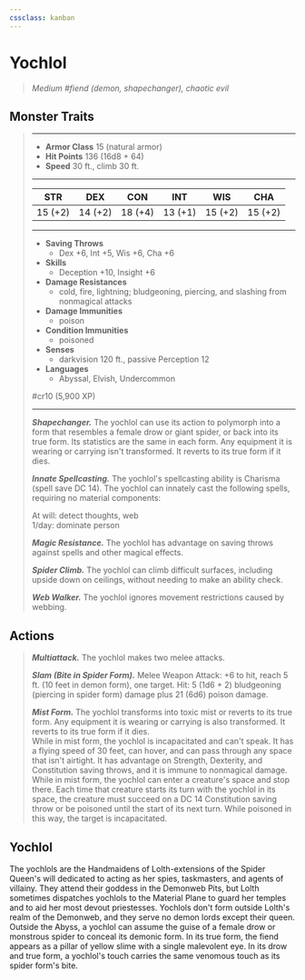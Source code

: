 ```yaml
---
cssclass: kanban
---
```


# Yochlol
>*Medium #fiend (demon, shapechanger), chaotic evil*
## Monster Traits
>___
>- **Armor Class** 15 (natural armor)
>- **Hit Points** 136 (16d8 + 64)
>- **Speed** 30 ft., climb 30 ft.
>___
>|STR|DEX|CON|INT|WIS|CHA|
>|:---:|:---:|:---:|:---:|:---:|:---:|
>|15 (+2)|14 (+2)|18 (+4)|13 (+1)|15 (+2)|15 (+2)|
>___
>- **Saving Throws**
>	 - Dex +6, Int +5, Wis +6, Cha +6
>- **Skills**
>	 - Deception +10, Insight +6
>- **Damage Resistances**
>	 - cold, fire, lightning; bludgeoning, piercing, and slashing from nonmagical attacks
>- **Damage Immunities**
>	 - poison
>- **Condition Immunities**
>	 - poisoned
>- **Senses**
>	 - darkvision 120 ft., passive Perception 12
>- **Languages**
>	 - Abyssal, Elvish, Undercommon
>
> #cr10 (5,900 XP)
>___
>***Shapechanger.*** The yochlol can use its action to polymorph into a form that resembles a female drow or giant spider, or back into its true form. Its statistics are the same in each form. Any equipment it is wearing or carrying isn't transformed. It reverts to its true form if it dies.  
>
>***Innate Spellcasting.*** The yochlol's spellcasting ability is Charisma (spell save DC 14). The yochlol can innately cast the following spells, requiring no material components:  
>
>At will: detect thoughts, web  
>1/day: dominate person  
>
>
>***Magic Resistance.*** The yochlol has advantage on saving throws against spells and other magical effects.  
>
>***Spider Climb.*** The yochlol can climb difficult surfaces, including upside down on ceilings, without needing to make an ability check.  
>
>***Web Walker.*** The yochlol ignores movement restrictions caused by webbing.  
>
## Actions
>***Multiattack.*** The yochlol makes two melee attacks.  
>
>***Slam (Bite in Spider Form).*** Melee Weapon Attack: +6 to hit, reach 5 ft. (10 feet in demon form), one target. Hit: 5 (1d6 + 2) bludgeoning (piercing in spider form) damage plus 21 (6d6) poison damage.  
>
>***Mist Form.*** The yochlol transforms into toxic mist or reverts to its true form. Any equipment it is wearing or carrying is also transformed. It reverts to its true form if it dies.  
>While in mist form, the yochlol is incapacitated and can't speak. It has a flying speed of 30 feet, can hover, and can pass through any space that isn't airtight. It has advantage on Strength, Dexterity, and Constitution saving throws, and it is immune to nonmagical damage.  
>While in mist form, the yochlol can enter a creature's space and stop there. Each time that creature starts its turn with the yochlol in its space, the creature must succeed on a DC 14 Constitution saving throw or be poisoned until the start of its next turn. While poisoned in this way, the target is incapacitated.
## Yochlol
The yochlols are the Handmaidens of Lolth-extensions of the Spider Queen's will dedicated to acting as her spies, taskmasters, and agents of villainy. They attend their goddess in the Demonweb Pits, but Lolth sometimes dispatches yochlols to the Material Plane to guard her temples and to aid her most devout priestesses. Yochlols don't form outside Lolth's realm of the Demonweb, and they serve no demon lords except their queen.
Outside the Abyss, a yochlol can assume the guise of a female drow or monstrous spider to conceal its demonic form. In its true form, the fiend appears as a pillar of yellow slime with a single malevolent eye. In its drow and true form, a yochlol's touch carries the same venomous touch as its spider form's bite.